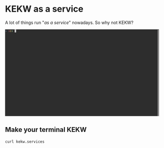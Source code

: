 # KEKW as a service

A lot of things run "<i>as a service</i>" nowadays. So why not KEKW?

![](kekw.gif)

## Make your terminal KEKW

```
curl kekw.services
```
